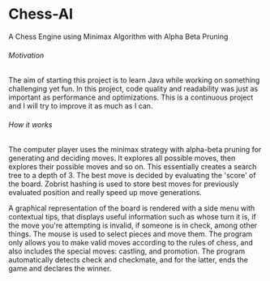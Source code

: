 # Chess-AI
A Chess Engine using Minimax Algorithm with Alpha Beta Pruning

###### Motivation
The aim of starting this project is to learn Java while working on something challenging yet fun. 
In this project, code quality and readability was just as important as performance and optimizations. This is a continuous project and I will try to improve it as much as I can.

###### How it works
The computer player uses the minimax strategy with alpha-beta pruning for generating and deciding moves. It explores all possible moves, then explores their possible moves and so on. This essentially creates a search tree to a depth of 3. The best move is decided by evaluating the 'score' of the board. Zobrist hashing is used to store best moves for previously evaluated position and really speed up move generations.

A graphical representation of the board is rendered with a side menu with contextual tips, that displays useful information such as whose turn it is, if the move you're attempting is invalid, if someone is in check, among other things. The mouse is used to select pieces and move them. The program only allows you to make valid moves according to the rules of chess, and also includes the special moves: castling, and promotion. The program automatically detects check and checkmate, and for the latter, ends the game and declares the winner.
